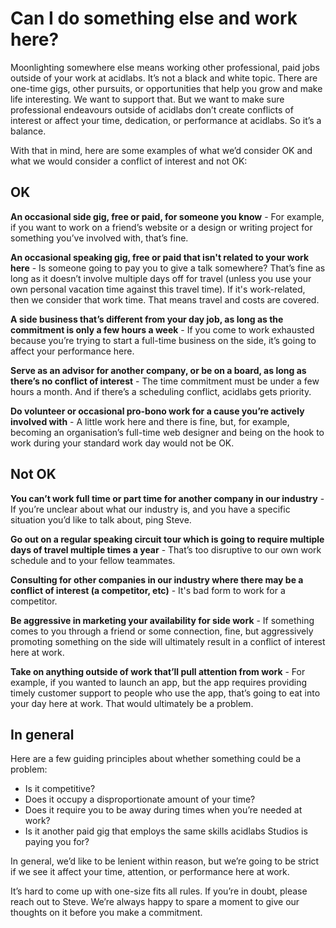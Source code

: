 # Can I do something else and work here?

Moonlighting somewhere else means working other professional, paid jobs outside of your work at acidlabs. It’s not a black and white topic. There are one-time gigs, other pursuits, or opportunities that help you grow and make life interesting. We want to support that. But we want to make sure professional endeavours outside of acidlabs don’t create conflicts of interest or affect your time, dedication, or performance at acidlabs. So it’s a balance.

With that in mind, here are some examples of what we’d consider OK and what we would consider a conflict of interest and not OK:

## OK

__An occasional side gig, free or paid, for someone you know__ - For example, if you want to work on a friend’s website or a design or writing project for something you’ve involved with, that’s fine.

__An occasional speaking gig, free or paid that isn't related to your work here__ - Is someone going to pay you to give a talk somewhere? That’s fine as long as it doesn’t involve multiple days off for travel (unless you use your own personal vacation time against this travel time). If it's work-related, then we consider that work time. That means travel and costs are covered.

__A side business that’s different from your day job, as long as the commitment is only a few hours a week__ - If you come to work exhausted because you’re trying to start a full-time business on the side, it’s going to affect your performance here.

__Serve as an advisor for another company, or be on a board, as long as there’s no conflict of interest__ - The time commitment must be under a few hours a month. And if there’s a scheduling conflict, acidlabs gets priority.

__Do volunteer or occasional pro-bono work for a cause you’re actively involved with__ - A little work here and there is fine, but, for example, becoming an organisation’s full-time web designer and being on the hook to work during your standard work day would not be OK.

## Not OK

__You can’t work full time or part time for another company in our industry__ - If you’re unclear about what our industry is, and you have a specific situation you’d like to talk about, ping Steve.

__Go out on a regular speaking circuit tour which is going to require multiple days of travel multiple times a year__ - That’s too disruptive to our own work schedule and to your fellow teammates.

__Consulting for other companies in our industry where there may be a conflict of interest (a competitor, etc)__ - It's bad form to work for a competitor.

__Be aggressive in marketing your availability for side work__ - If something comes to you through a friend or some connection, fine, but aggressively promoting something on the side will ultimately result in a conflict of interest here at work.

__Take on anything outside of work that’ll pull attention from work__ - For example, if you wanted to launch an app, but the app requires providing timely customer support to people who use the app, that’s going to eat into your day here at work. That would ultimately be a problem.

## In general

Here are a few guiding principles about whether something could be a problem:
* Is it competitive?
* Does it occupy a disproportionate amount of your time?
* Does it require you to be away during times when you’re needed at work?
* Is it another paid gig that employs the same skills acidlabs Studios is paying you for?

In general, we’d like to be lenient within reason, but we’re going to be strict if we see it affect your time, attention, or performance here at work.

It’s hard to come up with one-size fits all rules. If you’re in doubt, please reach out to Steve. We’re always happy to spare a moment to give our thoughts on it before you make a commitment.
